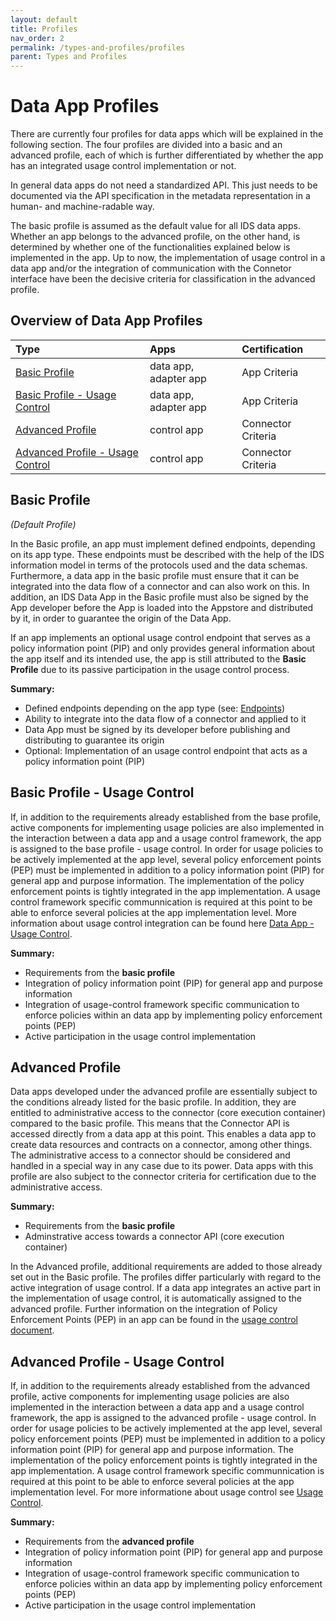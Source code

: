 ```yaml
---
layout: default
title: Profiles
nav_order: 2
permalink: /types-and-profiles/profiles
parent: Types and Profiles
---
```


# Data App Profiles

There are currently four profiles for data apps which will be explained in the following section. The four profiles are divided into a basic and an advanced profile, each of which is further differentiated by whether the app has an integrated usage control implementation or not.

In general data apps do not need a standardized API. This just needs to be documented via the API specification in the metadata representation in a human- and machine-radable way.

The basic profile is assumed as the default value for all IDS data apps. Whether an app belongs to the advanced profile, on the other hand, is determined by whether one of the functionalities explained below is implemented in the app. Up to now, the implementation of usage control in a data app and/or the integration of communication with the Connetor interface have been the decisive criteria for classification in the advanced profile.

## Overview of Data App Profiles

| Type                                            | Apps                  | Certification      | 
|:----------------------------------------------- |:----------------------|:-------------------|
| [Basic Profile](#data-app)                      | data app, adapter app | App Criteria       | 
| [Basic Profile - Usage Control](#adapter-app)   | data app, adapter app | App Criteria       | 
| [Advanced Profile](#control-app)                | control app           | Connector Criteria | 
| [Advanced Profile - Usage Control](#app-bundle) | control app           | Connector Criteria | 

## <a name="basic"> Basic Profile </a>
_(Default Profile)_

In the Basic profile, an app must implement defined endpoints, depending on its app type. These endpoints must be described with the help of the IDS information model in terms of the protocols used and the data schemas.
Furthermore, a data app in the basic profile must ensure that it can be integrated into the data flow of a connector and can also work on this. In addition, an IDS Data App in the Basic profile must also be signed by the App developer before the App is loaded into the Appstore and distributed by it, in order to guarantee the origin of the Data App.

If an app implements an optional usage control endpoint that serves as a policy information point (PIP) and only provides general information about the app itself and its intended use, the app is still attributed to the **Basic Profile** due to its passive participation in the usage control process.

**Summary:**
- Defined endpoints depending on the app type (see: [Endpoints](../endpoints))
- Ability to integrate into the data flow of a connector and applied to it
- Data App must be signed by its developer before publishing and distributing to guarantee its origin
- Optional: Implementation of an usage control endpoint that acts as a policy information point (PIP)

## <a name="basic-uc"> Basic Profile - Usage Control </a>

If, in addition to the requirements already established from the base profile, active components for implementing usage policies are also implemented in the interaction between a data app and a usage control framework, the app is assigned to the base profile - usage control. In order for usage policies to be actively implemented at the app level, several policy enforcement points (PEP) must be implemented in addition to a policy information point (PIP) for general app and purpose information. The implementation of the policy enforcement points is tightly integrated in the app implementation. A usage control framework specific communnication is required at this point to be able to enforce several policies at the app implementation level. More information about usage control integration can be found here [Data App - Usage Control](../usage-control). 

**Summary:**
- Requirements from the **basic profile**
- Integration of policy information point (PIP) for general app and purpose information
- Integration of usage-control framework specific communication to enforce policies within an data app by implementing policy enforcement points (PEP)
- Active participation in the usage control implementation

## <a name="advanced"> Advanced Profile </a>

Data apps developed under the advanced profile are essentially subject to the conditions already listed for the basic profile. In addition, they are entitled to administrative access to the connector (core execution container) compared to the basic profile. This means that the Connector API is accessed directly from a data app at this point. This enables a data app to create data resources and contracts on a connector, among other things. The administrative access to a connector should be considered and handled in a special way in any case due to its power. Data apps with this profile are also subject to the connector criteria for certification due to the administrative access.

**Summary:**
- Requirements from the **basic profile**
- Adminstrative access towards a connector API (core execution container) 

In the Advanced profile, additional requirements are added to those already set out in the Basic profile. The profiles differ particularly with regard to the active integration of usage control. If a data app integrates an active part in the implementation of usage control, it is automatically assigned to the advanced profile. Further information on the integration of Policy Enforcement Points (PEP) in an app can be found in the [usage control document](../usage-control). 

## <a name="advanced-uc"> Advanced Profile - Usage Control </a>

If, in addition to the requirements already established from the advanced profile, active components for implementing usage policies are also implemented in the interaction between a data app and a usage control framework, the app is assigned to the advanced profile - usage control. In order for usage policies to be actively implemented at the app level, several policy enforcement points (PEP) must be implemented in addition to a policy information point (PIP) for general app and purpose information. The implementation of the policy enforcement points is tightly integrated in the app implementation. A usage control framework specific communnication is required at this point to be able to enforce several policies at the app implementation level. For more informatione about usage control see [Usage Control](../usage-control).

**Summary:**
- Requirements from the **advanced profile**
- Integration of policy information point (PIP) for general app and purpose information
- Integration of usage-control framework specific communication to enforce policies within an data app by implementing policy enforcement points (PEP)
- Active participation in the usage control implementation